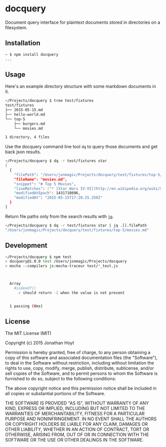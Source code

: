 # docquery

Document query interface for plaintext documents stored in directories on a filesystem.

## Installation

```bash
~ $ npm install docquery
...
```

## Usage

Here's an example directory structure with some markdown documents in it.

```bash
~/Projects/docquery $ tree test/fixtures
test/fixtures
├── 2015-05-15.md
├── hello-world.md
└── top-5
    ├── burgers.md
    └── movies.md

1 directory, 4 files
```

Use the docquery command line tool `dq` to query those documents and get back json results.

```bash
~/Projects/docquery $ dq -r test/fixtures star
[
  {
    "filePath": "/Users/jonmagic/Projects/docquery/test/fixtures/top-5/movies.md",
    "fileName": "movies.md",
    "snippet": "# Top 5 Movies",
    "lineMatches": ["* [Star Wars IV-VI](http://en.wikipedia.org/wiki/Star_Wars)"],
    "modifiedAtEpoch": 1431710896,
    "modifiedAt": "2015-05-15T17:28:25.250Z"
  }
]
```

Return file paths only from the search results with [`jq`](http://stedolan.github.io/jq/).

```bash
~/Projects/docquery $ dq -r test/fixtures star | jq .[].filePath
"/Users/jonmagic/Projects/docquery/test/fixtures/top-5/movies.md"
```

## Development

```bash
~/Projects/docquery $ npm test
> docquery@1.0.0 test /Users/jonmagic/Projects/docquery
> mocha --compilers js:mocha-traceur test/*_test.js



  Array
    #indexOf()
      ✓ should return -1 when the value is not present


  1 passing (8ms)
```

## License

The MIT License (MIT)

Copyright (c) 2015 Jonathan Hoyt

Permission is hereby granted, free of charge, to any person obtaining a copy
of this software and associated documentation files (the "Software"), to deal
in the Software without restriction, including without limitation the rights
to use, copy, modify, merge, publish, distribute, sublicense, and/or sell
copies of the Software, and to permit persons to whom the Software is
furnished to do so, subject to the following conditions:

The above copyright notice and this permission notice shall be included in all
copies or substantial portions of the Software.

THE SOFTWARE IS PROVIDED "AS IS", WITHOUT WARRANTY OF ANY KIND, EXPRESS OR
IMPLIED, INCLUDING BUT NOT LIMITED TO THE WARRANTIES OF MERCHANTABILITY,
FITNESS FOR A PARTICULAR PURPOSE AND NONINFRINGEMENT. IN NO EVENT SHALL THE
AUTHORS OR COPYRIGHT HOLDERS BE LIABLE FOR ANY CLAIM, DAMAGES OR OTHER
LIABILITY, WHETHER IN AN ACTION OF CONTRACT, TORT OR OTHERWISE, ARISING FROM,
OUT OF OR IN CONNECTION WITH THE SOFTWARE OR THE USE OR OTHER DEALINGS IN THE
SOFTWARE.
